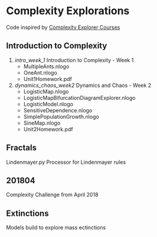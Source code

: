# Complexity Explorations

Code inspired by [Complexity Explorer Courses](https://www.complexityexplorer.org/courses)

## Introduction to Complexity

1. *intro_week_1*  Introduction to Complexity - Week 1
   * MultipleAnts.nlogo
   * OneAnt.nlogo
   * Unit1Homework.pdf
1. *dynamics_chaos_week2* Dynamics and Chaos - Week 2
   * LogisticMap.nlogo
   * LogisticMapBifurcationDiagramExplorer.nlogo
   * LogisticModel.nlogo
   * SensitiveDependence.nlogo
   * SimplePopulationGrowth.nlogo
   * SineMap.nlogo
   * Unit2Homework.pdf
   
## Fractals

Lindenmayer.py Processor for Lindenmayer rules

## 201804

Complexity Challenge from April 2018

## Extinctions

Models build to explore mass ectinctions
